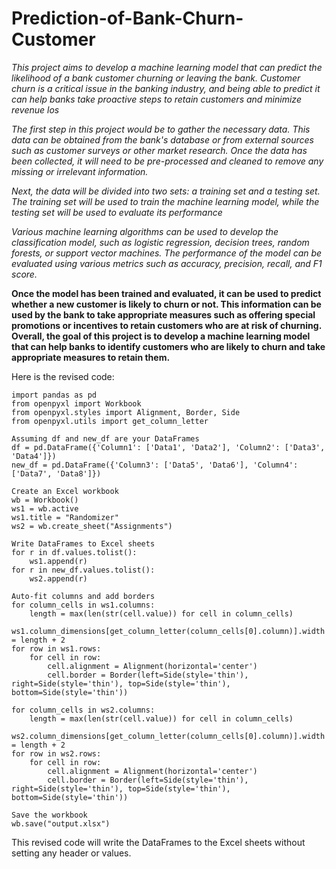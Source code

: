 # Prediction-of-Bank-Churn-Customer
*This project aims to develop a machine learning model that can predict the likelihood of a bank customer churning or leaving the bank. Customer churn is a critical issue in the banking industry, and being able to predict it can help banks take proactive steps to retain customers and minimize revenue los*




*The first step in this project would be to gather the necessary data. This data can be obtained from the bank's database or from external sources such as customer surveys or other market research. Once the data has been collected, it will need to be pre-processed and cleaned to remove any missing or irrelevant information.*



*Next, the data will be divided into two sets: a training set and a testing set. The training set will be used to train the machine learning model, while the testing set will be used to evaluate its performance*


*Various machine learning algorithms can be used to develop the classification model, such as logistic regression, decision trees, random forests, or support vector machines. The performance of the model can be evaluated using various metrics such as accuracy, precision, recall, and F1 score.*


**Once the model has been trained and evaluated, it can be used to predict whether a new customer is likely to churn or not. This information can be used by the bank to take appropriate measures such as offering special promotions or incentives to retain customers who are at risk of churning.
Overall, the goal of this project is to develop a machine learning model that can help banks to identify customers who are likely to churn and take appropriate measures to retain them.**





Here is the revised code:

```
import pandas as pd
from openpyxl import Workbook
from openpyxl.styles import Alignment, Border, Side
from openpyxl.utils import get_column_letter

Assuming df and new_df are your DataFrames
df = pd.DataFrame({'Column1': ['Data1', 'Data2'], 'Column2': ['Data3', 'Data4']})
new_df = pd.DataFrame({'Column3': ['Data5', 'Data6'], 'Column4': ['Data7', 'Data8']})

Create an Excel workbook
wb = Workbook()
ws1 = wb.active
ws1.title = "Randomizer"
ws2 = wb.create_sheet("Assignments")

Write DataFrames to Excel sheets
for r in df.values.tolist():
    ws1.append(r)
for r in new_df.values.tolist():
    ws2.append(r)

Auto-fit columns and add borders
for column_cells in ws1.columns:
    length = max(len(str(cell.value)) for cell in column_cells)
    ws1.column_dimensions[get_column_letter(column_cells[0].column)].width = length + 2
for row in ws1.rows:
    for cell in row:
        cell.alignment = Alignment(horizontal='center')
        cell.border = Border(left=Side(style='thin'), right=Side(style='thin'), top=Side(style='thin'), bottom=Side(style='thin'))

for column_cells in ws2.columns:
    length = max(len(str(cell.value)) for cell in column_cells)
    ws2.column_dimensions[get_column_letter(column_cells[0].column)].width = length + 2
for row in ws2.rows:
    for cell in row:
        cell.alignment = Alignment(horizontal='center')
        cell.border = Border(left=Side(style='thin'), right=Side(style='thin'), top=Side(style='thin'), bottom=Side(style='thin'))

Save the workbook
wb.save("output.xlsx")
```

This revised code will write the DataFrames to the Excel sheets without setting any header or values.

